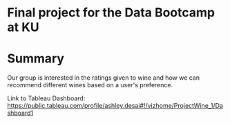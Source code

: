 # Final project for the Data Bootcamp at KU
# Summary

Our group is interested in the ratings given to wine and how we can recommend different wines based on a user's preference. 

Link to Tableau Dashboard: https://public.tableau.com/profile/ashley.desai#!/vizhome/ProjectWine_1/Dashboard1
